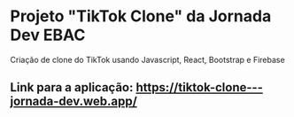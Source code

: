 # Projeto "TikTok Clone" da Jornada Dev EBAC

Criação de clone do TikTok usando Javascript, React, Bootstrap e Firebase

## Link para a aplicação: https://tiktok-clone---jornada-dev.web.app/
